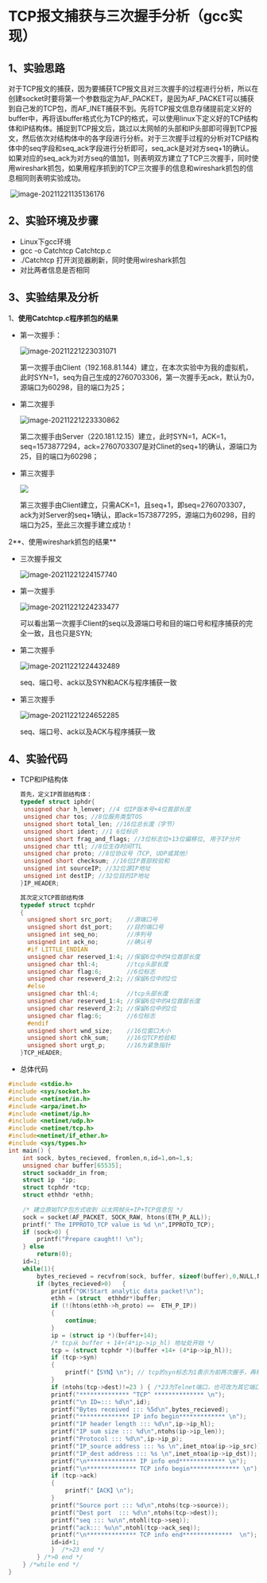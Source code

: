 # TCP报文捕获与三次握手分析（gcc实现）

## 1、实验思路

对于TCP报文的捕获，因为要捕获TCP报文且对三次握手的过程进行分析，所以在创建socket时要将第一个参数指定为AF_PACKET，是因为AF_PACKET可以捕获到自己发的TCP包，而AF_INET捕获不到。先将TCP报文信息存储提前定义好的buffer中，再将该buffer格式化为TCP的格式，可以使用linux下定义好的TCP结构体和IP结构体。捕捉到TCP报文后，跳过以太网帧的头部和IP头部即可得到TCP报文，然后依次对结构体中的各字段进行分析。对于三次握手过程的分析对TCP结构体中的seq字段和seq_ack字段进行分析即可，seq_ack是对对方seq+1的确认。如果对应的seq_ack为对方seq的值加1，则表明双方建立了TCP三次握手，同时使用wireshark抓包，如果用程序抓到的TCP三次握手的信息和wireshark抓包的信息相同则表明实验成功。

​                                                                              ![image-20211221135136176](C:\Users\HP\AppData\Roaming\Typora\typora-user-images\image-20211221135136176.png)

## 2、实验环境及步骤

- Linux下gcc环境
- gcc -o Catchtcp Catchtcp.c 
- ./Catchtcp  打开浏览器刷新，同时使用wireshark抓包
- 对比两者信息是否相同

## 3、实验结果及分析

1、**使用Catchtcp.c程序抓包的结果**

- 第一次握手：

  ![image-20211221223031071](https://gitee.com/kkkcstx/kkkcs/raw/master/img/20211221223410.png)

  第一次握手由Client（192.168.81.144）建立，在本次实验中为我的虚拟机，此时SYN=1，seq为自己生成的2760703306，第一次握手无ack，默认为0，源端口为60298，目的端口为25；

- 第二次握手

  ![image-20211221223330862](C:\Users\HP\AppData\Roaming\Typora\typora-user-images\image-20211221223330862.png)

  第二次握手由Server（220.181.12.15）建立，此时SYN=1，ACK=1，seq=1573877294，ack=2760703307是对Clinet的seq+1的确认，源端口为25，目的端口为60298；

- 第三次握手

  ![](C:\Users\HP\AppData\Roaming\Typora\typora-user-images\image-20211221223729261.png)

  第三次握手由Client建立，只需ACK=1，且seq+1，即seq=2760703307，ack为对Server的seq+1确认，即ack=1573877295，源端口为60298，目的端口为25，至此三次握手建立成功！

2**、使用wireshark抓包的结果**

- 三次握手报文

  ![image-20211221224157740](C:\Users\HP\AppData\Roaming\Typora\typora-user-images\image-20211221224157740.png)

- 第一次握手

  ![image-20211221224233477](C:\Users\HP\AppData\Roaming\Typora\typora-user-images\image-20211221224233477.png)

  可以看出第一次握手Client的seq以及源端口号和目的端口号和程序捕获的完全一致，且也只是SYN;

- 第二次握手

  ![image-20211221224432489](C:\Users\HP\AppData\Roaming\Typora\typora-user-images\image-20211221224432489.png)

  seq、端口号、ack以及SYN和ACK与程序捕获一致

- 第三次握手

  ![image-20211221224652285](C:\Users\HP\AppData\Roaming\Typora\typora-user-images\image-20211221224652285.png)

  seq、端口号、ack以及ACK与程序捕获一致

## 4、实验代码

- TCP和IP结构体

  ```c++
  首先，定义IP首部结构体： 
  typedef struct iphdr{
   unsigned char h_lenver; //4 位IP版本号+4位首部长度
   unsigned char tos; //8位服务类型TOS
   unsigned short total_len; //16位总长度（字节）
   unsigned short ident; //1 6位标识
   unsigned short frag_and_flags; //3位标志位+13位偏移位, 用于IP分片
   unsigned char ttl; //8位生存时间TTL
   unsigned char proto; //8位协议号（TCP, UDP或其他）
   unsigned short checksum; //16位IP首部校验和
   unsigned int sourceIP; //32位源IP地址
   unsigned int destIP; //32位目的IP地址
  }IP_HEADER;
  
  其次定义TCP首部结构体
  typedef struct tcphdr
  {
  	unsigned short src_port;    //源端口号
  	unsigned short dst_port;    //目的端口号
  	unsigned int seq_no;        //序列号
  	unsigned int ack_no;        //确认号
  	#if LITTLE_ENDIAN
  	unsigned char reserved_1:4; //保留6位中的4位首部长度
  	unsigned char thl:4;        //tcp头部长度
  	unsigned char flag:6;       //6位标志
  	unsigned char reseverd_2:2; //保留6位中的2位
  	#else
  	unsigned char thl:4;        //tcp头部长度
  	unsigned char reserved_1:4; //保留6位中的4位首部长度
  	unsigned char reseverd_2:2; //保留6位中的2位
  	unsigned char flag:6;       //6位标志 
  	#endif
  	unsigned short wnd_size;    //16位窗口大小
  	unsigned short chk_sum;     //16位TCP检验和
  	unsigned short urgt_p;      //16为紧急指针
  }TCP_HEADER;
  ```

- 总体代码

```c++
#include <stdio.h>
#include <sys/socket.h>
#include <netinet/in.h>
#include <arpa/inet.h>
#include <netinet/ip.h>
#include <netinet/udp.h>
#include <netinet/tcp.h>
#include<netinet/if_ether.h>
#include <sys/types.h>
int main() {
	int sock, bytes_recieved, fromlen,n,id=1,on=1,s;
	unsigned char buffer[65535];
	struct sockaddr_in from;
	struct ip  *ip;
	struct tcphdr *tcp;
	struct ethhdr *ethh;
	
	/* 建立原始TCP包方式收到 以太网帧头+IP+TCP信息包 */
	sock = socket(AF_PACKET, SOCK_RAW, htons(ETH_P_ALL));
	printf(" The IPPROTO_TCP value is %d \n",IPPROTO_TCP);
	if (sock>0) {
		printf("Prepare caught!! \n");
	} else
		return(0);
	id=1;
	while(1){
		bytes_recieved = recvfrom(sock, buffer, sizeof(buffer),0,NULL,NULL);//int  bytes_recieved
		if (bytes_recieved>0)	{
			printf("OK!Start analytic data packet!\n");
			ethh = (struct  ethhdr*)buffer;
			if (!(htons(ethh->h_proto) ==  ETH_P_IP))
			{
				continue;
			}
			ip = (struct ip *)(buffer+14);
			/* tcp从 buffer + 14+(4*ip->ip_hl) 地址处开始 */
			tcp = (struct tcphdr *)(buffer +14+ (4*ip->ip_hl));
			if (tcp->syn)
			{	
				printf("【SYN】\n"); // tcp的syn标志为1表示为前两次握手，再根据ack判断是第一次握手还是第二次握手；
			}
			if (ntohs(tcp->dest)!=23 ) { /*23为Telnet端口，也可改为其它端口*/
			printf("************** ^TCP^ ************** \n");
			printf("\n ID=::: %d\n",id);
			printf("Bytes received ::: %5d\n",bytes_recieved);
			printf("************** IP info begin************* \n");
			printf("IP header length ::: %d\n",ip->ip_hl);
			printf("IP sum size ::: %d\n",ntohs(ip->ip_len));
			printf("Protocol ::: %d\n",ip->ip_p);
			printf("IP_source address ::: %s \n",inet_ntoa(ip->ip_src));
			printf("IP_dest address ::: %s \n",inet_ntoa(ip->ip_dst));
			printf("\n************** IP info end************* \n");
			printf("\n************** TCP info begin************** \n");
			if (tcp->ack)
			{
				printf("【ACK】\n"); 
			}
			printf("Source port ::: %d\n",ntohs(tcp->source));
			printf("Dest port  ::: %d\n",ntohs(tcp->dest));
			printf("seq ::: %u\n",ntohl(tcp->seq));
			printf("ack::: %u\n",ntohl(tcp->ack_seq));
			printf("\n************** TCP info end**************  \n");
			id=id+1;
			}  /*>23 end */
		} /*>0 end */
	} /*while end */
}
```









